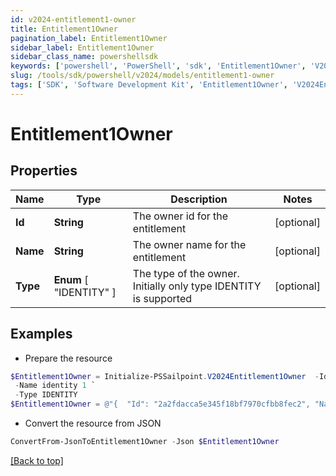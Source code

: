 ```yaml
---
id: v2024-entitlement1-owner
title: Entitlement1Owner
pagination_label: Entitlement1Owner
sidebar_label: Entitlement1Owner
sidebar_class_name: powershellsdk
keywords: ['powershell', 'PowerShell', 'sdk', 'Entitlement1Owner', 'V2024Entitlement1Owner'] 
slug: /tools/sdk/powershell/v2024/models/entitlement1-owner
tags: ['SDK', 'Software Development Kit', 'Entitlement1Owner', 'V2024Entitlement1Owner']
---
```



# Entitlement1Owner

## Properties

Name | Type | Description | Notes
------------ | ------------- | ------------- | -------------
**Id** | **String** | The owner id for the entitlement | [optional] 
**Name** | **String** | The owner name for the entitlement | [optional] 
**Type** |  **Enum** [  "IDENTITY" ] | The type of the owner. Initially only type IDENTITY is supported | [optional] 

## Examples

- Prepare the resource
```powershell
$Entitlement1Owner = Initialize-PSSailpoint.V2024Entitlement1Owner  -Id 2a2fdacca5e345f18bf7970cfbb8fec2 `
 -Name identity 1 `
 -Type IDENTITY
$Entitlement1Owner = @"{  "Id": "2a2fdacca5e345f18bf7970cfbb8fec2", "Name": "identity 1", "Type": "IDENTITY" }"@
```

- Convert the resource from JSON
```powershell
ConvertFrom-JsonToEntitlement1Owner -Json $Entitlement1Owner
```


[[Back to top]](#) 

